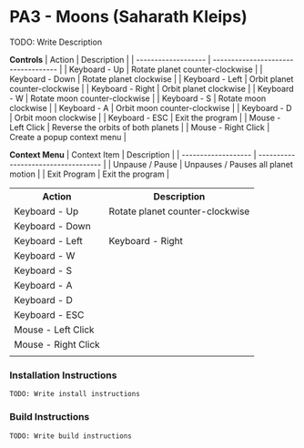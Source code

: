 # PA3 - Moons (Saharath Kleips)
TODO: Write Description

**Controls**
| Action              | Description                         |
| ------------------- | ----------------------------------- |
| Keyboard - Up       | Rotate planet counter-clockwise     |
| Keyboard - Down     | Rotate planet clockwise             |
| Keyboard - Left     | Orbit planet counter-clockwise      |
| Keyboard - Right    | Orbit planet clockwise              |
| Keyboard - W        | Rotate moon counter-clockwise       |
| Keyboard - S        | Rotate moon clockwise               |
| Keyboard - A        | Orbit moon counter-clockwise        |
| Keyboard - D        | Orbit moon clockwise                |
| Keyboard - ESC      | Exit the program                    |
| Mouse - Left Click  | Reverse the orbits of both planets  |
| Mouse - Right Click | Create a popup context menu         |

**Context Menu**
| Context Item        | Description                         |
| ------------------- | ----------------------------------- |
| Unpause / Pause     | Unpauses / Pauses all planet motion |
| Exit Program        | Exit the program                    |
<table>
    <tbody>
        <tr>
            <th>Action</th>
            <th>Description</th>
        </tr>
        <tr>
            <td>Keyboard - Up</td>
            <td>Rotate planet counter-clockwise</td>
        </tr>
        <tr>
            <td>Keyboard - Down</td>
            <td> </td>
        </tr>
        <tr>
            <td>Keyboard - Left</td>
            <td>Keyboard - Right</td>
        </tr>
        <tr>
            <td>Keyboard - W</td>
            <td> </td>
        </tr>
        <tr>
            <td>Keyboard - S</td>
            <td> </td>
        </tr>
        <tr>
            <td>Keyboard - A</td>
            <td> </td>
        </tr>
        <tr>
            <td>Keyboard - D</td>
            <td> </td>
        </tr>
        <tr>
            <td>Keyboard - ESC</td>
            <td> </td>
        </tr>
        <tr>
            <td>Mouse - Left Click</td>
            <td> </td>
        </tr>
        <tr>
            <td>Mouse - Right Click</td>
            <td> </td>
        </tr>
        <tr>
            <td> </td>
            <td> </td>
        </tr>
    </tbody>
</table>

### Installation Instructions
```
TODO: Write install instructions
```

### Build Instructions
```
TODO: Write build instructions
```